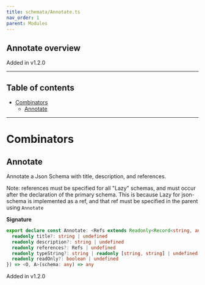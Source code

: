```yaml
---
title: schemata/Annotate.ts
nav_order: 1
parent: Modules
---
```


## Annotate overview

Added in v1.2.0

---

<h2 class="text-delta">Table of contents</h2>

- [Combinators](#combinators)
  - [Annotate](#annotate)

---

# Combinators

## Annotate

Annotate a Json Schema with title, description, and references.

Note: references must be specified for all "Lazy" schemas, and must occur after the
declaration of the primary schema. This is because Lazy for json-schema is implemented
as a ref, and that ref must be specified in the parent using `Annotate`

**Signature**

```ts
export declare const Annotate: <Refs extends Readonly<Record<string, any>>>(params: {
  readonly title?: string | undefined
  readonly description?: string | undefined
  readonly references?: Refs | undefined
  readonly typeString?: string | readonly [string, string] | undefined
  readonly readOnly?: boolean | undefined
}) => <O, A>(schema: any) => any
```

Added in v1.2.0
